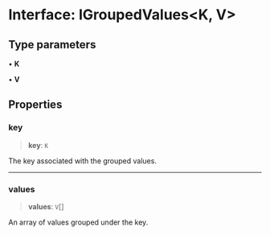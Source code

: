 # Interface: IGroupedValues\<K, V\>

## Type parameters

• **K**

• **V**

## Properties

### key

> **key**: `K`

The key associated with the grouped values.

***

### values

> **values**: `V`[]

An array of values grouped under the key.
